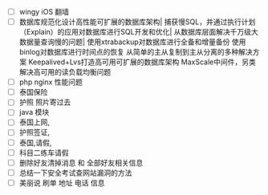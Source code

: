 - [ ] wingy iOS 翻墙
- [ ] 数据库规范化设计高性能可扩展的数据库架构|
      捕获慢SQL，并通过执行计划（Explain）的应用对数据库进行SQL开发和优化| 
      从数据库层面解决千万级大数据量查询慢的问题|
      使用xtrabackup对数据库进行全备和增量备份
      使用binlog对数据库进行时间点的恢复
      从简单的主从复制到主从分离的多种解决方案
      Keepalived+Lvs打造高可用可扩展的数据库架构
      MaxScale中间件，另类解决高可用的读负载均衡问题
- [ ] php nginx 性能问题
- [ ] 泰国保险
- [ ] 护照 照片寄过去
- [ ] java  模块
- [ ] 泰国上网, 
- [ ] 护照签证,
- [ ] 泰国,请假,
- [ ] 科目二练车请假
- [ ] 删除好友清掉消息 和 全部好友相关信息
- [ ] 总结一下安全考试查网站漏洞的方法
- [ ] 美丽说 刷单 地址 电话 信息
